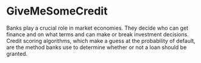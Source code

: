 # GiveMeSomeCredit
Banks play a crucial role in market economies. They decide who can get finance and on what terms and can make or break investment decisions. Credit scoring algorithms, which make a guess at the probability of default, are the method banks use to determine whether or not a loan should be granted. 
